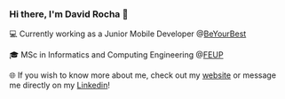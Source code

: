 ### Hi there, I'm David Rocha 👋

💻 Currently working as a Junior Mobile Developer @[BeYourBest](https://beyourbest.com)

🎓 MSc in Informatics and Computing Engineering @[FEUP](https://sigarra.up.pt/feup/pt/web_page.inicial) 

🌐 If you wish to know more about me, check out my [website](https://davidrocha9.github.io) or message me directly on my [Linkedin](https://www.linkedin.com/in/josedavidrocha/)!
